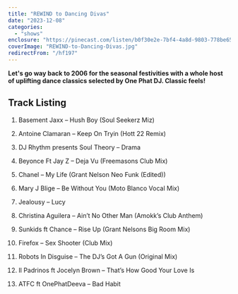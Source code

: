 ```yaml
---
title: "REWIND to Dancing Divas"
date: "2023-12-08"
categories:
  - "shows"
enclosure: "https://pinecast.com/listen/b0f30e2e-7bf4-4a8d-9803-778be65ddfc1.mp3 106325594 audio/mpeg "
coverImage: "REWIND-to-Dancing-Divas.jpg"
redirectFrom: "/hf197"
---
```


**Let's go way back to 2006 for the seasonal festivities with a whole host of uplifting dance classics selected by One Phat DJ. Classic feels!**

## Track Listing

1. Basement Jaxx – Hush Boy (Soul Seekerz Miz)

2. Antoine Clamaran – Keep On Tryin (Hott 22 Remix)

3. DJ Rhythm presents Soul Theory – Drama

4. Beyonce Ft Jay Z – Deja Vu (Freemasons Club Mix)

5. Chanel – My Life (Grant Nelson Neo Funk (Edited))

6. Mary J Blige – Be Without You (Moto Blanco Vocal Mix)

7. Jealousy – Lucy

8. Christina Aguilera – Ain’t No Other Man (Amokk’s Club Anthem)

9. Sunkids ft Chance – Rise Up (Grant Nelsons Big Room Mix)

10. Firefox – Sex Shooter (Club Mix)

11. Robots In Disguise – The DJ’s Got A Gun (Original Mix)

12. Il Padrinos ft Jocelyn Brown – That’s How Good Your Love Is

13. ATFC ft OnePhatDeeva – Bad Habit
